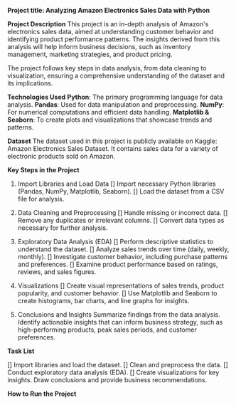 **Project title: Analyzing Amazon Electronics Sales Data with Python**

**Project Description**
This project is an in-depth analysis of Amazon's electronics sales data, aimed at understanding customer behavior and identifying product performance patterns. The insights derived from this analysis will help inform business decisions, such as inventory management, marketing strategies, and product pricing.

The project follows key steps in data analysis, from data cleaning to visualization, ensuring a comprehensive understanding of the dataset and its implications.

**Technologies Used**
**Python**: The primary programming language for data analysis.
**Pandas**: Used for data manipulation and preprocessing.
**NumPy**: For numerical computations and efficient data handling.
**Matplotlib & Seaborn**: To create plots and visualizations that showcase trends and patterns.

**Dataset**
The dataset used in this project is publicly available on Kaggle: Amazon Electronics Sales Dataset.
It contains sales data for a variety of electronic products sold on Amazon. 

**Key Steps in the Project**
1. Import Libraries and Load Data
[] Import necessary Python libraries (Pandas, NumPy, Matplotlib, Seaborn).
[] Load the dataset from a CSV file for analysis.

2. Data Cleaning and Preprocessing
[] Handle missing or incorrect data.
[] Remove any duplicates or irrelevant columns.
[] Convert data types as necessary for further analysis.

3. Exploratory Data Analysis (EDA)
[] Perform descriptive statistics to understand the dataset.
[] Analyze sales trends over time (daily, weekly, monthly).
[] Investigate customer behavior, including purchase patterns and preferences.
[] Examine product performance based on ratings, reviews, and sales figures.

4. Visualizations
[] Create visual representations of sales trends, product popularity, and customer behavior.
[] Use Matplotlib and Seaborn to create histograms, bar charts, and line graphs for insights.

5. Conclusions and Insights
Summarize findings from the data analysis.
Identify actionable insights that can inform business strategy, such as high-performing products, peak sales periods, and customer preferences.

**Task List**

[] Import libraries and load the dataset.
[] Clean and preprocess the data.
[] Conduct exploratory data analysis (EDA).
[] Create visualizations for key insights.
 Draw conclusions and provide business recommendations.
 
**How to Run the Project**
